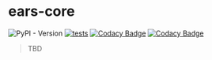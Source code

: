 # ears-core

![PyPI - Version](https://img.shields.io/pypi/v/ears-core) [![tests](https://github.com/mazard-records/ears-core/actions/workflows/tests.yml/badge.svg)](https://github.com/mazard-records/ears-core/actions/workflows/tests.yml) [![Codacy Badge](https://app.codacy.com/project/badge/Grade/39355a49bb0247f8b024ba00b210d6d8)](https://app.codacy.com/gh/mazard-records/ears-core/dashboard?utm_source=gh&utm_medium=referral&utm_content=&utm_campaign=Badge_grade) [![Codacy Badge](https://app.codacy.com/project/badge/Coverage/39355a49bb0247f8b024ba00b210d6d8)](https://app.codacy.com/gh/mazard-records/ears-core/dashboard?utm_source=gh&utm_medium=referral&utm_content=&utm_campaign=Badge_coverage)

> TBD
